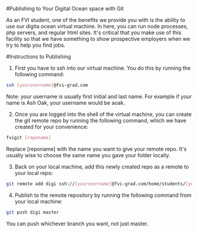 #Publishing to Your Digital Ocean space with Git

As an FVI student, one of the benefits we provide you with is the ability to use our digita ocean virtual machine. In here, you can run node processes, php servers, and regular html sites. It's critical that you make use of this facility so that we have something to show prospective employers when we try to help you find jobs.

#Instructions to Publishing

1. First you have to ssh into our virtual machine. You do this by running the following command:  

```bash
ssh [yourusername]@fvi-grad.com
```
Note: your username is usually first initial and last name. For example if your name is Ash Oak, your username would be aoak.  

2. Once you are logged into the shell of the virtual machine, you can create the git remote repo by running the following command, which we have created for your convenience:  

```bash
fvigit [reponame]
```
Replace [reponame] with the name you want to give your remote repo. It's usually wise to choose the same name you gave your folder locally.  

3. Back on your local machine, add this newly created repo as a remote to your local repo:  

```bash
git remote add digi ssh://[yourusername]@fvi-grad.com/home/students/[yourusername]/[yourusername].fvi-grad.com/[remotereponame]
```

4. Publish to the remote repository by running the following command from your local machine:

```bash
git push digi master
```

You can push whichever branch you want, not just master.
